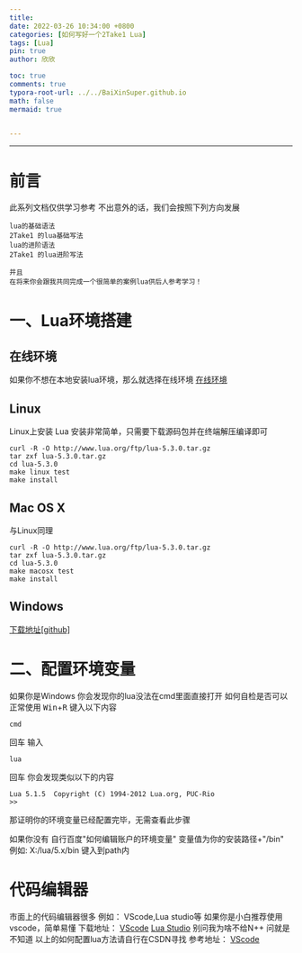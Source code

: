 ```yaml
---
title: 
date: 2022-03-26 10:34:00 +0800
categories: [如何写好一个2Take1 Lua]
tags: [Lua]
pin: true
author: 欣欣

toc: true
comments: true
typora-root-url: ../../BaiXinSuper.github.io
math: false
mermaid: true


---
```






---

# 前言
此系列文档仅供学习参考
不出意外的话，我们会按照下列方向发展
```
lua的基础语法
2Take1 的lua基础写法
lua的进阶语法
2Take1 的lua进阶写法

并且
在将来你会跟我共同完成一个很简单的案例lua供后人参考学习！
```


# 一、Lua环境搭建
## 在线环境
如果你不想在本地安装lua环境，那么就选择在线环境
[在线环境](https://c.runoob.com/compile/66/)

## Linux
Linux上安装 Lua 安装非常简单，只需要下载源码包并在终端解压编译即可
```
curl -R -O http://www.lua.org/ftp/lua-5.3.0.tar.gz
tar zxf lua-5.3.0.tar.gz
cd lua-5.3.0
make linux test
make install
```
## Mac OS X
与Linux同理
```
curl -R -O http://www.lua.org/ftp/lua-5.3.0.tar.gz
tar zxf lua-5.3.0.tar.gz
cd lua-5.3.0
make macosx test
make install
```
## Windows
[下载地址[github]](https://github.com/rjpcomputing/luaforwindows/releases)
# 二、配置环境变量
如果你是Windows
你会发现你的lua没法在cmd里面直接打开
如何自检是否可以正常使用
<kbd>Win</kbd>+<kbd>R</kbd>
键入以下内容
```
cmd
```
回车
输入
```
lua
```
回车
你会发现类似以下的内容
```
Lua 5.1.5  Copyright (C) 1994-2012 Lua.org, PUC-Rio
>>
```
那证明你的环境变量已经配置完毕，无需查看此步骤

如果你没有
自行百度"如何编辑账户的环境变量"
变量值为你的安装路径+"/bin"
例如:
X:/lua/5.x/bin
键入到path内

# 代码编辑器
市面上的代码编辑器很多
例如：
VScode,Lua studio等
如果你是小白推荐使用vscode，简单易懂
下载地址：
[VScode](https://code.visualstudio.com/)
[Lua Studio](http://www.luastudio.net/)
别问我为啥不给N++
问就是不知道
以上的如何配置lua方法请自行在CSDN寻找
参考地址：
[VScode](https://blog.csdn.net/lr_shadow/article/details/117730466?ops_request_misc=%257B%2522request%255Fid%2522%253A%2522164699369616780269837245%2522%252C%2522scm%2522%253A%252220140713.130102334..%2522%257D&request_id=164699369616780269837245&biz_id=0&utm_medium=distribute.pc_search_result.none-task-blog-2~all~baidu_landing_v2~default-1-117730466.es_vector_control_group&utm_term=vscode%E9%85%8D%E7%BD%AElua&spm=1018.2226.3001.4187)

